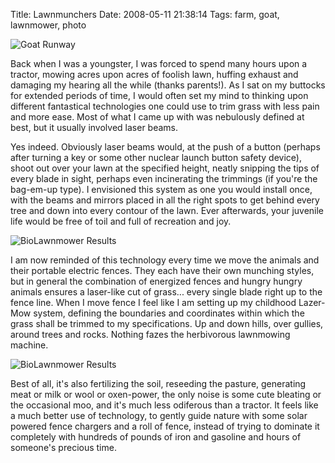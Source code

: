 Title: Lawnmunchers
Date: 2008-05-11 21:38:14
Tags: farm, goat, lawnmower, photo

![Goat Runway]({filename}/images/2483367411.jpg)

Back when I was a youngster, I was forced to spend many hours upon
a tractor, mowing acres upon acres of foolish lawn, huffing exhaust
and damaging my hearing all the while (thanks parents!). As I sat
on my buttocks for extended periods of time, I would often set my
mind to thinking upon different fantastical technologies one could
use to trim grass with less pain and more ease. Most of what I came
up with was nebulously defined at best, but it usually involved
laser beams.

Yes indeed. Obviously laser beams would, at the push of a button
(perhaps after turning a key or some other nuclear launch button
safety device), shoot out over your lawn at the specified height,
neatly snipping the tips of every blade in sight, perhaps even
incinerating the trimmings (if you're the bag-em-up type). I
envisioned this system as one you would install once, with the
beams and mirrors placed in all the right spots to get behind every
tree and down into every contour of the lawn. Ever afterwards, your
juvenile life would be free of toil and full of recreation and
joy.

![BioLawnmower Results]({filename}/images/2483363581.jpg)

I am now reminded of this technology every time we move the animals
and their portable electric fences. They each have their own
munching styles, but in general the combination of energized fences
and hungry hungry animals ensures a laser-like cut of grass...
every single blade right up to the fence line. When I move fence I
feel like I am setting up my childhood Lazer-Mow system, defining
the boundaries and coordinates within which the grass shall be
trimmed to my specifications. Up and down hills, over gullies,
around trees and rocks. Nothing fazes the herbivorous lawnmowing
machine.

![BioLawnmower Results]({filename}/images/2484174606.jpg)

Best of all, it's also fertilizing the soil, reseeding the pasture,
generating meat or milk or wool or oxen-power, the only noise is
some cute bleating or the occasional moo, and it's much less
odiferous than a tractor. It feels like a much better use of
technology, to gently guide nature with some solar powered fence
chargers and a roll of fence, instead of trying to dominate it
completely with hundreds of pounds of iron and gasoline and hours
of someone's precious time.

